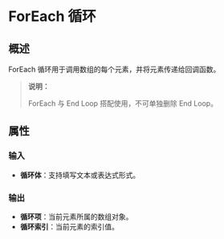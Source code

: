 # ForEach 循环

## 概述

ForEach 循环用于调用数组的每个元素，并将元素传递给回调函数。

> **说明：**
>
> ForEach 与 End Loop 搭配使用，不可单独删除 End Loop。

## 属性

### 输入

- **循环体**：支持填写文本或表达式形式。

### 输出

- **循环项**：当前元素所属的数组对象。
- **循环索引**：当前元素的索引值。
